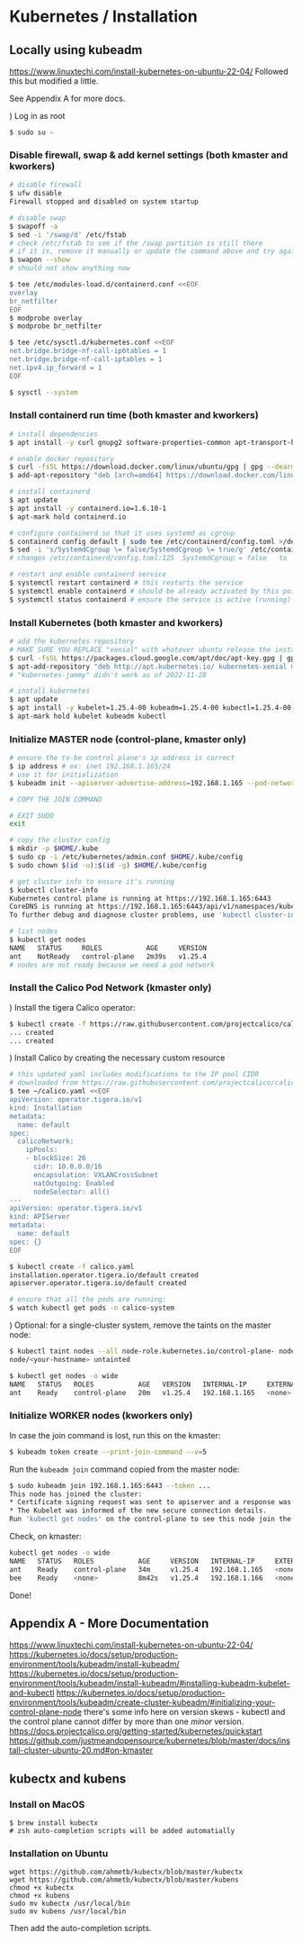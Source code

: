 # Kubernetes / Installation

## Locally using kubeadm

https://www.linuxtechi.com/install-kubernetes-on-ubuntu-22-04/
Followed this but modified a little.

See Appendix A for more docs.

) Log in as root
```
$ sudo su -
```

### Disable firewall, swap & add kernel settings (both kmaster and kworkers)
```bash
# disable firewall
$ ufw disable
Firewall stopped and disabled on system startup

# disable swap
$ swapoff -a
$ sed -i '/swap/d' /etc/fstab
# check /etc/fstab to see if the /swap partition is still there
# if it is, remove it manually or update the command above and try again
$ swapon --show
# should not show anything now

$ tee /etc/modules-load.d/containerd.conf <<EOF
overlay
br_netfilter
EOF
$ modprobe overlay
$ modprobe br_netfilter

$ tee /etc/sysctl.d/kubernetes.conf <<EOF
net.bridge.bridge-nf-call-ip6tables = 1
net.bridge.bridge-nf-call-iptables = 1
net.ipv4.ip_forward = 1
EOF

$ sysctl --system
```

### Install containerd run time (both kmaster and kworkers)
```bash
# install dependencies
$ apt install -y curl gnupg2 software-properties-common apt-transport-https ca-certificates

# enable docker repository
$ curl -fsSL https://download.docker.com/linux/ubuntu/gpg | gpg --dearmour -o /etc/apt/trusted.gpg.d/docker.gpg
$ add-apt-repository "deb [arch=amd64] https://download.docker.com/linux/ubuntu $(lsb_release -cs) stable"

# install containerd
$ apt update
$ apt install -y containerd.io=1.6.10-1
$ apt-mark hold containerd.io

# configure containerd so that it uses systemd as cgroup
$ containerd config default | sudo tee /etc/containerd/config.toml >/dev/null 2>&1
$ sed -i 's/SystemdCgroup \= false/SystemdCgroup \= true/g' /etc/containerd/config.toml
# changes /etc/containerd/config.toml:125  SystemdCgroup = false   to   SystemdCgroup = true

# restart and enable containerd service
$ systemctl restart containerd # this restarts the service
$ systemctl enable containerd # should be already activated by this point
$ systemctl status containerd # ensure the service is active (running)
```

### Install Kubernetes (both kmaster and kworkers)
```bash
# add the kubernetes repository
# MAKE SURE YOU REPLACE "xenial" with whatever ubuntu release the installation is on
$ curl -fsSL https://packages.cloud.google.com/apt/doc/apt-key.gpg | gpg --dearmour -o /etc/apt/trusted.gpg.d/apt-key.gpg
$ apt-add-repository "deb http://apt.kubernetes.io/ kubernetes-xenial main"
# "kubernetes-jammy" didn't work as of 2022-11-28

# install kubernetes
$ apt update
$ apt install -y kubelet=1.25.4-00 kubeadm=1.25.4-00 kubectl=1.25.4-00
$ apt-mark hold kubelet kubeadm kubectl
```

### Initialize MASTER node (control-plane, kmaster only)
```bash
# ensure the to-be control plane's ip address is correct
$ ip address # ex: inet 192.168.1.165/24
# use it for initialization
$ kubeadm init --apiserver-advertise-address=192.168.1.165 --pod-network-cidr=10.0.0.0/16  --ignore-preflight-errors=all

# COPY THE JOIN COMMAND

# EXIT SUDO
exit

# copy the cluster config
$ mkdir -p $HOME/.kube
$ sudo cp -i /etc/kubernetes/admin.conf $HOME/.kube/config
$ sudo chown $(id -u):$(id -g) $HOME/.kube/config

# get cluster info to ensure it's running
$ kubectl cluster-info
Kubernetes control plane is running at https://192.168.1.165:6443
CoreDNS is running at https://192.168.1.165:6443/api/v1/namespaces/kube-system/services/kube-dns:dns/proxy
To further debug and diagnose cluster problems, use 'kubectl cluster-info dump'.

# list nodes
$ kubectl get nodes
NAME   STATUS     ROLES           AGE     VERSION
ant    NotReady   control-plane   2m39s   v1.25.4
# nodes are not ready because we need a pod network
```

### Install the Calico Pod Network (kmaster only)

) Install the tigera Calico operator:
```bash
$ kubectl create -f https://raw.githubusercontent.com/projectcalico/calico/v3.24.5/manifests/tigera-operator.yaml
... created
... created
```

) Install Calico by creating the necessary custom resource

```bash
# this updated yaml includes modifications to the IP pool CIDR
# downloaded from https://raw.githubusercontent.com/projectcalico/calico/v3.24.5/manifests/custom-resources.yaml
$ tee ~/calico.yaml <<EOF
apiVersion: operator.tigera.io/v1
kind: Installation
metadata:
  name: default
spec:
  calicoNetwork:
    ipPools:
    - blockSize: 26
      cidr: 10.0.0.0/16
      encapsulation: VXLANCrossSubnet
      natOutgoing: Enabled
      nodeSelector: all()
---
apiVersion: operator.tigera.io/v1
kind: APIServer 
metadata: 
  name: default 
spec: {}
EOF

$ kubectl create -f calico.yaml
installation.operator.tigera.io/default created
apiserver.operator.tigera.io/default created

# ensure that all the pods are running:
$ watch kubectl get pods -n calico-system
```

) Optional: for a single-cluster system, remove the taints on the master node:
```bash
$ kubectl taint nodes --all node-role.kubernetes.io/control-plane- node-role.kubernetes.io/master-
node/<your-hostname> untainted

$ kubectl get nodes -o wide
NAME   STATUS   ROLES           AGE   VERSION   INTERNAL-IP     EXTERNAL-IP   OS-IMAGE             KERNEL-VERSION      CONTAINER-RUNTIME
ant    Ready    control-plane   20m   v1.25.4   192.168.1.165   <none>        Ubuntu 22.04.1 LTS   5.15.0-53-generic   containerd://1.6.10
```


### Initialize WORKER nodes (kworkers only)

In case the join command is lost, run this on the kmaster:
```bash
$ kubeadm token create --print-join-command --v=5
```

Run the `kubeadm join` command copied from the master node:
```bash
$ sudo kubeadm join 192.168.1.165:6443 --token ...
This node has joined the cluster:
* Certificate signing request was sent to apiserver and a response was received.
* The Kubelet was informed of the new secure connection details.
Run 'kubectl get nodes' on the control-plane to see this node join the cluster.
```

Check, on kmaster:
```bash
kubectl get nodes -o wide
NAME   STATUS   ROLES           AGE     VERSION   INTERNAL-IP     EXTERNAL-IP   OS-IMAGE             KERNEL-VERSION      CONTAINER-RUNTIME
ant    Ready    control-plane   34m     v1.25.4   192.168.1.165   <none>        Ubuntu 22.04.1 LTS   5.15.0-53-generic   containerd://1.6.10
bee    Ready    <none>          8m42s   v1.25.4   192.168.1.166   <none>        Ubuntu 22.04.1 LTS   5.15.0-53-generic   containerd://1.6.10
```

Done!


## Appendix A - More Documentation

https://www.linuxtechi.com/install-kubernetes-on-ubuntu-22-04/
https://kubernetes.io/docs/setup/production-environment/tools/kubeadm/install-kubeadm/
https://kubernetes.io/docs/setup/production-environment/tools/kubeadm/install-kubeadm/#installing-kubeadm-kubelet-and-kubectl
https://kubernetes.io/docs/setup/production-environment/tools/kubeadm/create-cluster-kubeadm/#initializing-your-control-plane-node
there's some info here on version skews - kubectl and the control plane cannot differ by more than one _minor_ version.
https://docs.projectcalico.org/getting-started/kubernetes/quickstart
https://github.com/justmeandopensource/kubernetes/blob/master/docs/install-cluster-ubuntu-20.md#on-kmaster


## kubectx and kubens

### Install on MacOS

```
$ brew install kubectx
# zsh auto-completion scripts will be added automatially
```

### Installation on Ubuntu

```
wget https://github.com/ahmetb/kubectx/blob/master/kubectx
wget https://github.com/ahmetb/kubectx/blob/master/kubens
chmod +x kubectx
chmod +x kubens
sudo mv kubectx /usr/local/bin
sudo mv kubens /usr/local/bin
```

Then add the auto-completion scripts.
